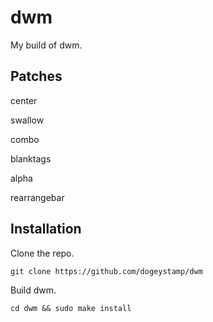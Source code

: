 # dwm
My build of dwm.
## Patches
center

swallow

combo

blanktags

alpha

rearrangebar
## Installation
Clone the repo.

`git clone https://github.com/dogeystamp/dwm`

Build dwm.

`cd dwm && sudo make install`
